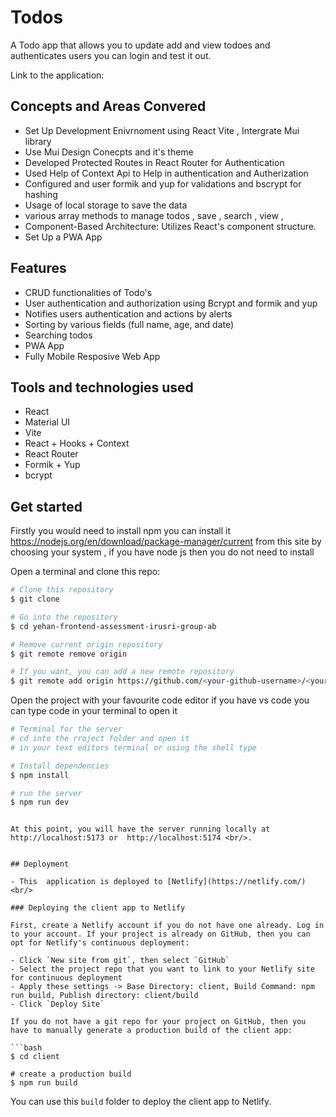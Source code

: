 # Todos

A Todo app that allows you to update add and view todoes and authenticates users you can login and test it out.

Link to the application: 

## Concepts and Areas Convered

- Set Up Development Enivrnoment using React Vite , Intergrate Mui library
- Use Mui Design Conecpts and it's theme
- Developed Protected Routes in React Router for Authentication
- Used Help of Context Api to Help in authentication and Autherization
- Configured and user formik and yup for validations and bscrypt for hashing
- Usage of local storage to save the data
- various array methods to manage todos , save , search , view , 
- Component-Based Architecture: Utilizes React's component structure.
- Set Up a PWA App

## Features

- CRUD functionalities of Todo's
- User authentication and authorization using Bcrypt and formik and yup
- Notifies users authentication and actions by alerts
- Sorting by various fields (full name, age, and date)
- Searching todos
- PWA App 
- Fully Mobile Resposive Web App 


## Tools and technologies used
- React
- Material UI
- Vite
- React + Hooks + Context
- React Router
- Formik + Yup
- bcrypt

## Get started

Firstly you would need to install npm you can install it  https://nodejs.org/en/download/package-manager/current from this site by choosing your system , if you have node js then you do not need to install 

Open a terminal and clone this repo:

```bash
# Clone this repository
$ git clone 

# Go into the repository
$ cd yehan-frontend-assessment-irusri-group-ab

# Remove current origin repository
$ git remote remove origin

# If you want, you can add a new remote repository
$ git remote add origin https://github.com/<your-github-username>/<your-repo-name>.git
```

Open the project with your favourite code editor if you have vs code you can type code in your terminal to open it 

```bash
# Terminal for the server
# cd into the rroject folder and open it
# in your text editors terminal or using the shell type

# Install dependencies
$ npm install

# run the server
$ npm run dev
```


```

At this point, you will have the server running locally at http://localhost:5173 or  http://localhost:5174 <br/>.


## Deployment

- This  application is deployed to [Netlify](https://netlify.com/)<br/>

### Deploying the client app to Netlify

First, create a Netlify account if you do not have one already. Log in to your account. If your project is already on GitHub, then you can opt for Netlify's continuous deployment:

- Click `New site from git`, then select `GitHub`
- Select the project repo that you want to link to your Netlify site for continuous deployment
- Apply these settings -> Base Directory: client, Build Command: npm run build, Publish directory: client/build
- Click `Deploy Site`

If you do not have a git repo for your project on GitHub, then you have to manually generate a production build of the client app:

```bash
$ cd client

# create a production build
$ npm run build
```

You can use this `build` folder to deploy the client app to Netlify.

